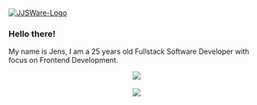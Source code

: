 <a href="https://jjsware.de/" target="_blank" rel="noopener">
  <img alt="JJSWare-Logo" src="https://jjsware.de/assets/images/JJSWare.png" />
</a>


### Hello there!
My name is Jens, I am a 25 years old Fullstack Software Developer with focus on Frontend Development.

<div align="center">
  <img align="center" src="https://github-readme-stats.vercel.app/api?username=jjs98&count_private=true&show_icons=true&include_all_commits=true&theme=radical">
  <br><br>
  <img align="center" src="https://github-readme-stats.vercel.app/api/top-langs/?username=jjs98&layout=compact&theme=radical">
</div>

